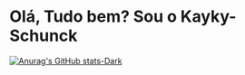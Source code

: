 # Olá, Tudo bem? Sou o Kayky-Schunck
[![Anurag's GitHub stats-Dark](https://github-readme-stats.vercel.app/api?username=kaykyschuncka&show_icons=true&theme=dark#gh-dark-mode-only)](https://github.com/anuraghazra/github-readme-stats#gh-dark-mode-only)


 

  
